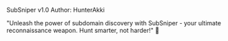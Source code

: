 SubSniper v1.0
Author: HunterAkki

"Unleash the power of subdomain discovery with SubSniper - your ultimate reconnaissance weapon. Hunt smarter, not harder!" 🎯

